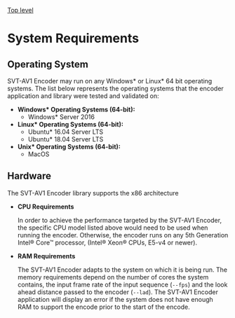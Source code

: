 [Top level](../README.md)

# System Requirements

## Operating System

SVT-AV1 Encoder may run on any Windows* or Linux* 64 bit operating systems. The
list below represents the operating systems that the encoder application and
library were tested and validated on:

- __Windows* Operating Systems (64-bit):__
  - Windows* Server 2016
- __Linux* Operating Systems (64-bit):__
  - Ubuntu* 16.04 Server LTS
  - Ubuntu* 18.04 Server LTS
- __Unix* Operating Systems (64-bit):__
  - MacOS

## Hardware

The SVT-AV1 Encoder library supports the x86 architecture

- __CPU Requirements__

    In order to achieve the performance targeted by the SVT-AV1 Encoder, the
    specific CPU model listed above would need to be used when running the
    encoder. Otherwise, the encoder runs on any 5th Generation Intel® Core™
    processor, (Intel® Xeon® CPUs, E5-v4 or newer).

- __RAM Requirements__

    The SVT-AV1 Encoder adapts to the system on which it is being run. The
    memory requirements depend on the number of cores the system contains, the
    input frame rate of the input sequence (`--fps`) and the look ahead
    distance passed to the encoder (`--lad`). The SVT-AV1 Encoder application
    will display an error if the system does not have enough RAM to support the
    encode prior to the start of the encode.



